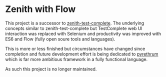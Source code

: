 # Zenith with Flow

This project is a successor to [zenith-test-complete](https://github.com/theGhostJW/zenith-test-complete). The underlying concepts similar to zenith-test-complete but TestComplete web UI interaction was replaced with Selenium and productivity was improved with ES6 and Flow (fully open soure tools and languages).

This is more or less finished but circumstances have changed since completion and future development effort is being dedicated to [pyrethrum](https://github.com/theGhostJW/pyrethrum) which is far more ambitious framework in a fully functional language.

As such this project is no longer maintained.
